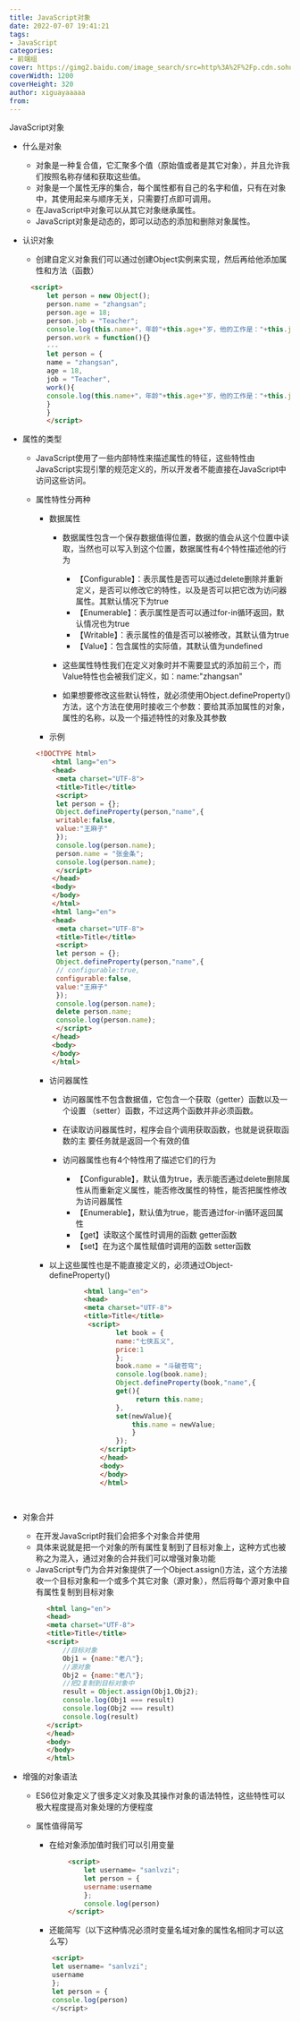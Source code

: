 ```yaml
---
title: JavaScript对象
date: 2022-07-07 19:41:21
tags:
- JavaScript
categories:
- 前端组
cover: https://gimg2.baidu.com/image_search/src=http%3A%2F%2Fp.cdn.sohu.com%2Fbc4e413e%2Fc8d120dfacc6cf91e861b5b9b0f14624.jpeg&refer=http%3A%2F%2Fp.cdn.sohu.com&app=2002&size=f9999,10000&q=a80&n=0&g=0n&fmt=auto?sec=1659877301&t=937bcfcda9286bda709a7e6cb9fa1392
coverWidth: 1200
coverHeight: 320
author: xiguayaaaaa
from: 
---
```

JavaScript对象
<!--more-->


+ 什么是对象
  + 对象是一种复合值，它汇聚多个值（原始值或者是其它对象），并且允许我们按照名称存储和获取这些值。
  + 对象是一个属性无序的集合，每个属性都有自己的名字和值，只有在对象中，其使用起来与顺序无关，只需要打点即可调用。
  + 在JavaScript中对象可以从其它对象继承属性。
  + JavaScript对象是动态的，即可以动态的添加和删除对象属性。
+ 认识对象
  + 创建自定义对象我们可以通过创建Object实例来实现，然后再给他添加属性和方法（函数）
  ```html
  	<script>
		let person = new Object();
		person.name = "zhangsan";
		person.age = 18;
		person.job = "Teacher"; 
		console.log(this.name+"，年龄"+this.age+"岁，他的工作是："+this.job);
		person.work = function(){}
		---
		let person = {
		name = "zhangsan",
		age = 18,
		job = "Teacher",
		work(){
		console.log(this.name+"，年龄"+this.age+"岁，他的工作是："+this.job);
		}
		}
		</script>
  ```

+ 属性的类型

  + JavaScript使用了一些内部特性来描述属性的特征，这些特性由JavaScript实现引擎的规范定义的，所以开发者不能直接在JavaScript中访问这些访问。

  + 属性特性分两种

    + 数据属性

      + 数据属性包含一个保存数据值得位置，数据的值会从这个位置中读取，当然也可以写入到这个位置，数据属性有4个特性描述他的行为

        + 【Configurable】：表示属性是否可以通过delete删除并重新定义，是否可以修改它的特性，以及是否可以把它改为访问器属性。其默认情况下为true
        + 【Enumerable】：表示属性是否可以通过for-in循环返回，默认情况也为true
        + 【Writable】：表示属性的值是否可以被修改，其默认值为true
        + 【Value】：包含属性的实际值，其默认值为undefined

      + 这些属性特性我们在定义对象时并不需要显式的添加前三个，而Value特性也会被我们定义，如：name:"zhangsan"

      + 如果想要修改这些默认特性，就必须使用Object.defineProperty()方法，这个方法在使用时接收三个参数：要给其添加属性的对象，属性的名称，以及一个描述特性的对象及其参数

    + 示例
    ```html
    <!DOCTYPE html>
        <html lang="en">
        <head>
         <meta charset="UTF-8">
         <title>Title</title>
         <script>
         let person = {};
         Object.defineProperty(person,"name",{
         writable:false,
         value:"王麻子"
         });
         console.log(person.name);
         person.name = "张金条";
         console.log(person.name);
         </script>
        </head>
        <body>
        </body>
        </html>
        <html lang="en">
        <head>
         <meta charset="UTF-8">
         <title>Title</title>
         <script>
         let person = {};
         Object.defineProperty(person,"name",{
         // configurable:true,
         configurable:false,
         value:"王麻子"
         });
         console.log(person.name);
         delete person.name;
         console.log(person.name);
         </script>
        </head>
        <body>
        </body>
        </html>
    ```
    + 访问器属性

      + 访问器属性不包含数据值，它包含一个获取（getter）函数以及一个设置 （setter）函数，不过这两个函数并非必须函数。

      + 在读取访问器属性时，程序会自个调用获取函数，也就是说获取函数的主 要任务就是返回一个有效的值

      + 访问器属性也有4个特性用了描述它们的行为
        + 【Configurable】，默认值为true，表示能否通过delete删除属性从而重新定义属性，能否修改属性的特性，能否把属性修改为访问器属性
        + 【Enumerable】，默认值为true，能否通过for-in循环返回属性
        + 【get】读取这个属性时调用的函数 getter函数
        + 【set】在为这个属性赋值时调用的函数 setter函数

     + 以上这些属性也是不能直接定义的，必须通过Object-defineProperty()
	```html
    			<html lang="en">
   	 			<head>
   	 			<meta charset="UTF-8">
   	 			<title>Title</title>
   	 			 <script>
   	 			 		let book = {
   	 			 		name:"七侠五义",
   	 			 		price:1
   	 			 		};
   	 			 		book.name = "斗破苍穹";
   	 			 		console.log(book.name);
   	 			 		Object.defineProperty(book,"name",{
   	 			 		get(){
							 return this.name;
						},
						set(newValue){
							this.name = newValue;
							}
						});
					</script>
					</head>
					<body>
					</body>
					</html>
  ```


+ 对象合并
  +  在开发JavaScript时我们会把多个对象合并使用
  +  具体来说就是把一个对象的所有属性复制到了目标对象上，这种方式也被称之为混入，通过对象的合并我们可以增强对象功能
  +  JavaScript专门为合并对象提供了一个Object.assign()方法，这个方法接收一个目标对象和一个或多个其它对象（源对象），然后将每个源对象中自有属性复制到目标对象
  ```html
		<html lang="en">
		<head>
		<meta charset="UTF-8">
		<title>Title</title>
		<script>
			//目标对象
			Obj1 = {name:"老八"};
			//源对象
			Obj2 = {name:"老八"};
			//把2复制到目标对象中
			result = Object.assign(Obj1,Obj2);
			console.log(Obj1 === result)
			console.log(Obj2 === result)
			console.log(result)
		</script>
		</head>
		<body>
		</body>
		</html>
	```
+ 增强的对象语法

  + ES6位对象定义了很多定义对象及其操作对象的语法特性，这些特性可以极大程度提高对象处理的方便程度

  + 属性值得简写

    + 在给对象添加值时我们可以引用变量
    ```html
			<script>
				let username= "sanlvzi";
				let person = {
				username:username
				};
				console.log(person)
			</script>
    ```
    + 还能简写（以下这种情况必须时变量名域对象的属性名相同才可以这么写）
    ```html
		<script>
		let username= "sanlvzi";
		username
		};
		let person = {
		console.log(person)
		</script>
    ```